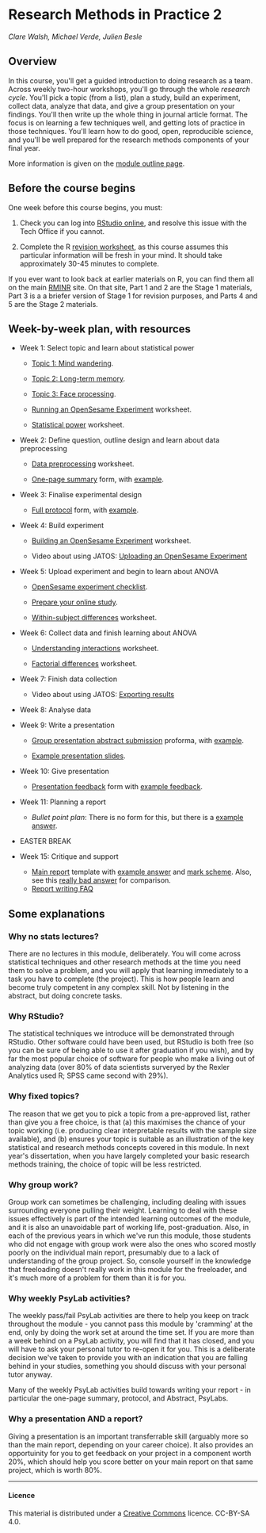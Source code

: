 # Research Methods in Practice 2

_Clare Walsh, Michael Verde, Julien Besle_

## Overview

In this course, you'll get a guided introduction to doing research as a team. Across weekly two-hour workshops, you'll go through the whole _research cycle_. You'll pick a topic (from a list), plan a study, build an experiment, collect data, analyze that data, and give a group presentation on your findings. You'll then write up the whole thing in journal article format. The focus is on learning a few techniques well, and getting lots of practice in those techniques. You'll learn how to do good, open, reproducible science, and you'll be well prepared for the research methods components of your final year. 

More information is given on the [module outline page](psyc520moduleoutline.md).

## Before the course begins

One week before this course begins, you must:

1. Check you can log into [RStudio online](https://psyrstudio.plymouth.ac.uk), and resolve this issue with the Tech Office if you cannot.

2. Complete the R [revision worksheet](https://ajwills72.github.io/rminr/revision.html), as this course assumes this particular information will be fresh in your mind. It should take approximately 30-45 minutes to complete.

If you ever want to look back at earlier materials on R, you can find them all on the main [RMINR](https://ajwills72.github.io/rminr) site. On that site, Part 1 and 2 are the Stage 1 materials, Part 3 is a a briefer version of Stage 1 for revision purposes, and Parts 4 and 5 are the Stage 2 materials.

## Week-by-week plan, with resources 

- Week 1: Select topic and learn about statistical power

    - [Topic 1: Mind wandering](topic1.md).

    - [Topic 2: Long-term memory](topic2.md).

    - [Topic 3: Face processing](topic3.md).

    - [Running an OpenSesame Experiment](openses_task1.md) worksheet.

    - [Statistical power](https://ajwills72.github.io/rminr/power.html) worksheet.

- Week 2: Define question, outline design and learn about data preprocessing

    - [Data preprocessing](https://ajwills72.github.io/rminr/preproc.html) worksheet. 

    - [One-page summary](eg-student/onepagesummary.odt) form, with [example](eg-student/onepagesummary-example.odt).

- Week 3: Finalise experimental design

    - [Full protocol](eg-student/protocol.odt) form, with [example](eg-student/protocol-example.odt).

- Week 4: Build experiment

    - [Building an OpenSesame Experiment](openses_task2.md) worksheet.

    - Video about using JATOS: [Uploading an OpenSesame Experiment](https://youtu.be/EMHwUMI4JOI)

- Week 5: Upload experiment and begin to learn about ANOVA

    - [OpenSesame experiment checklist](OpenSesame_checklist.md).

    - [Prepare your online study](presentations/prepare_your_online_study.md).
 
    - [Within-subject differences](https://ajwills72.github.io/rminr/anova1.html) worksheet. 

- Week 6: Collect data and finish learning about ANOVA

   - [Understanding interactions](https://ajwills72.github.io/rminr/anova2.html) worksheet. 

   - [Factorial differences](https://ajwills72.github.io/rminr/anova3.html) worksheet. 

- Week 7: Finish data collection

    - Video about using JATOS: [Exporting results](https://youtu.be/y3fcPB5Fj5M)

- Week 8: Analyse data

- Week 9: Write a presentation

    - [Group presentation abstract submission](eg-student/conference-abstract.odt) proforma, with [example](eg-student/conference-abstract-eg.odt).

    - [Example presentation slides](eg-student/presentation-eg.odp).

- Week 10: Give presentation

   - [Presentation feedback](eg-student/pres-feedback.md) form with [example feedback](eg-student/pres-feedback-eg.md).

- Week 11: Planning a report

   - _Bullet point plan_: There is no form for this, but there is a [example answer](eg-student/eg-bullet.md).
    
- EASTER BREAK

- Week 15: Critique and support

   - [Main report](eg-student/report-proforma.odt) template with [example answer](eg-student/report-eg.odt) and [mark scheme](eg-student/report-mark-scheme.md). Also, see this [really bad answer](eg-student/bad-report-eg.odt) for comparison.
   - [Report writing FAQ](documents/PSYC520_Report_Writing_FAQ.docx)

## Some explanations

### Why no stats lectures?

There are no lectures in this module, deliberately. You will come across statistical techniques and other research methods at the time you need them to solve a problem, and you will apply that learning immediately to a task you have to complete (the project). This is how people learn and become truly competent in any complex skill. Not by listening in the abstract, but doing concrete tasks. 

### Why RStudio?

The statistical techniques we introduce will be demonstrated through RStudio. Other software could have been used, but RStudio is both free (so you can be sure of being able to use it after graduation if you wish), and by far the most popular choice of software for people who make a living out of analyzing data (over 80% of data scientists surveryed by the Rexler Analytics used R; SPSS came second with 29%). 

### Why fixed topics?

The reason that we get you to pick a topic from a pre-approved list, rather than give you a free choice, is that (a) this maximises the chance of your topic working (i.e. producing clear interpretable results with the sample size available), and (b) ensures your topic is suitable as an illustration of the key statistical and research methods concepts covered in this module. In next year's dissertation, when you have largely completed your basic research methods training, the choice of topic will be less restricted. 

### Why group work?

Group work can sometimes be challenging, including dealing with issues surrounding everyone pulling their weight. Learning to deal with these issues effectively is part of the intended learning outcomes of the module, and it is also an unavoidable part of working life, post-graduation. Also, in each of the previous years in which we've run this module, those students who did not engage with group work were also the ones who scored mostly poorly on the individual main report, presumably due to a lack of understanding of the group project. So, console yourself in the knowledge that freeloading doesn't really work in this module for the freeloader, and it's much more of a problem for them than it is for you.

### Why weekly PsyLab activities?

The weekly pass/fail PsyLab activities are there to help you keep on track throughout the module - you cannot pass this module by 'cramming' at the end, only by doing the work set at around the time set. If you are more than a week behind on a PsyLab activity, you will find that it has closed, and you will have to ask your personal tutor to re-open it for you. This is a deliberate decision we've taken to provide you with an indication that you are falling behind in your studies, something you should discuss with your personal tutor anyway. 

Many of the weekly PsyLab activities build towards writing your report - in particular the one-page summary, protocol, and Abstract, PsyLabs. 

### Why a presentation AND a report?

Giving a presentation is an important transferrable skill (arguably more so than the main report, depending on your career choice). It also provides an opportuinity for you to get feedback on your project in a component worth 20%, which should help you score better on your main report on that same project, which is worth 80%.  



___

#### Licence

This material is distributed under a [Creative Commons](https://creativecommons.org/) licence. CC-BY-SA 4.0. 
